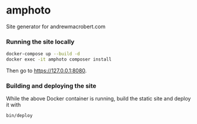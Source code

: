 amphoto
=======

Site generator for andrewmacrobert.com

### Running the site locally
```bash
docker-compose up --build -d
docker exec -it amphoto composer install
```

Then go to https://127.0.0.1:8080.

### Building and deploying the site

While the above Docker container is running, build the static site and deploy it with
```
bin/deploy
```
